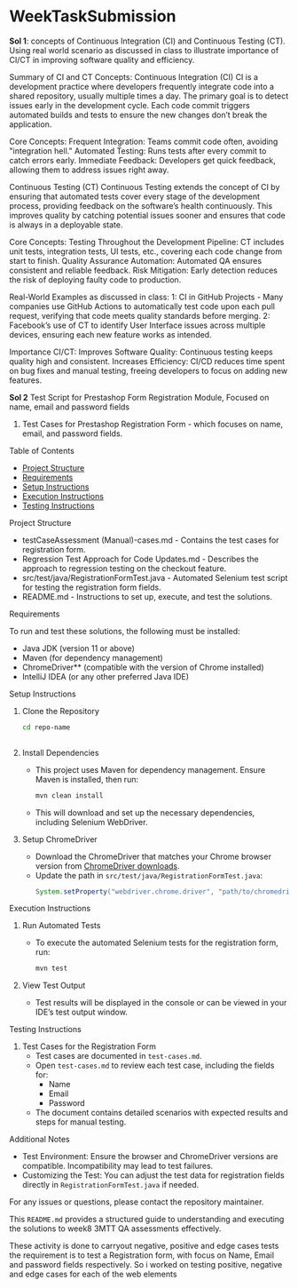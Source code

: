 # WeekTaskSubmission

**Sol 1**: concepts of Continuous Integration (CI) and Continuous Testing (CT). Using real world scenario as discussed in class to illustrate
importance of CI/CT in improving software quality and efficiency.

Summary of CI and CT Concepts:
Continuous Integration (CI)
CI is a development practice where developers frequently integrate code into a shared repository, usually multiple times a day. The primary goal is to detect issues early in the development cycle. Each code commit triggers automated builds and tests to ensure the new changes don’t break the application.

Core Concepts:
Frequent Integration: Teams commit code often, avoiding "integration hell."
Automated Testing: Runs tests after every commit to catch errors early.
Immediate Feedback: Developers get quick feedback, allowing them to address issues right away.

Continuous Testing (CT)
Continuous Testing extends the concept of CI by ensuring that automated tests cover every stage of the development process, providing feedback on the software’s health continuously.
This improves quality by catching potential issues sooner and ensures that code is always in a deployable state.

Core Concepts:
Testing Throughout the Development Pipeline: CT includes unit tests, integration tests, UI tests, etc., covering each code change from start to finish.
Quality Assurance Automation: Automated QA ensures consistent and reliable feedback.
Risk Mitigation: Early detection reduces the risk of deploying faulty code to production.

Real-World Examples as discussed in class:
 1: CI in GitHub Projects - Many companies use GitHub Actions to automatically test code upon each pull request, verifying that code meets quality standards before merging.
2: Facebook’s use of CT to identify User Interface issues across multiple devices, ensuring each new feature works as intended.

Importance CI/CT:
Improves Software Quality: Continuous testing keeps quality high and consistent.
Increases Efficiency: CI/CD reduces time spent on bug fixes and manual testing, freeing developers to focus on adding new features.

**Sol 2**
Test Script for Prestashop Form Registration Module, Focused on name, email and password fields

1. Test Cases for Prestashop Registration Form - which focuses on name, email, and password fields.

 Table of Contents
- [Project Structure](project-structure)
- [Requirements](requirements)
- [Setup Instructions](setup-instructions)
- [Execution Instructions](execution-instructions)
- [Testing Instructions](testing-instructions)


Project Structure

- testCaseAssessment (Manual)-cases.md - Contains the test cases for registration form.
- Regression Test Approach for Code Updates.md - Describes the approach to regression testing on the checkout feature.
- src/test/java/RegistrationFormTest.java - Automated Selenium test script for testing the registration form fields.
- README.md - Instructions to set up, execute, and test the solutions.

Requirements

To run and test these solutions, the following must be installed:

- Java JDK (version 11 or above)
- Maven (for dependency management)
- ChromeDriver** (compatible with the version of Chrome installed)
- IntelliJ IDEA (or any other preferred Java IDE)

Setup Instructions

1. Clone the Repository
   ```bash
   cd repo-name
  

2. Install Dependencies
   - This project uses Maven for dependency management. Ensure Maven is installed, then run:
     ```bash
     mvn clean install
     ```
   - This will download and set up the necessary dependencies, including Selenium WebDriver.

3. Setup ChromeDriver
   - Download the ChromeDriver that matches your Chrome browser version from [ChromeDriver downloads](https://sites.google.com/chromium.org/driver/).
   - Update the path in `src/test/java/RegistrationFormTest.java`:
     ```java
     System.setProperty("webdriver.chrome.driver", "path/to/chromedriver");
     

Execution Instructions

1. Run Automated Tests
   - To execute the automated Selenium tests for the registration form, run:
     ```bash
     mvn test
     ```

2. View Test Output
   - Test results will be displayed in the console or can be viewed in your IDE’s test output window.
     

Testing Instructions

1. Test Cases for the Registration Form
   - Test cases are documented in `test-cases.md`.
   - Open `test-cases.md` to review each test case, including the fields for:
     - Name
     - Email
     - Password
   - The document contains detailed scenarios with expected results and steps for manual testing.


Additional Notes

- Test Environment: Ensure the browser and ChromeDriver versions are compatible. Incompatibility may lead to test failures.
- Customizing the Test: You can adjust the test data for registration fields directly in `RegistrationFormTest.java` if needed.

For any issues or questions, please contact the repository maintainer.


This `README.md` provides a structured guide to understanding and executing the solutions to week8 3MTT QA assessments effectively.























These activity is done to carryout negative, positive and edge cases tests
the requirement is to test a Registration form, with focus on Name, Email and password fields respectively.
So i worked on testing positive, negative and edge cases for each of the web elements
